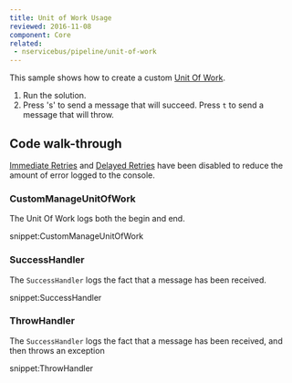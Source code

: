 ```yaml
---
title: Unit of Work Usage
reviewed: 2016-11-08
component: Core
related:
 - nservicebus/pipeline/unit-of-work
---
```



This sample shows how to create a custom [Unit Of Work](/nservicebus/pipeline/unit-of-work.md).


 1. Run the solution.
 1. Press 's' to send a message that will succeed. Press `t` to send a message that will throw.


## Code walk-through

[Immediate Retries](/nservicebus/recoverability/configure-immediate-retries.md) and [Delayed Retries](/nservicebus/recoverability/configure-delayed-retries.md) have been disabled to reduce the amount of error logged to the console.


### CustomManageUnitOfWork

The Unit Of Work logs both the begin and end.


snippet:CustomManageUnitOfWork


### SuccessHandler

The `SuccessHandler` logs the fact that a message has been received.

snippet:SuccessHandler


### ThrowHandler

The `SuccessHandler` logs the fact that a message has been received, and then throws an exception

snippet:ThrowHandler